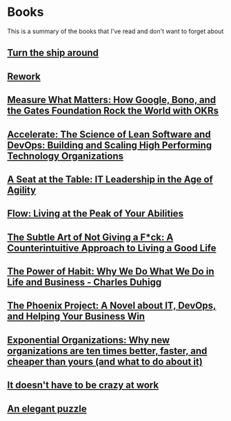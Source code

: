 # Books

This is a summary of the books that I've read and don't want to forget about

## [Turn the ship around](ship.md)
## [Rework](rework.md)
## [Measure What Matters: How Google, Bono, and the Gates Foundation Rock the World with OKRs](okr.md)
## [Accelerate: The Science of Lean Software and DevOps: Building and Scaling High Performing Technology Organizations](accelerate.md)
## [A Seat at the Table: IT Leadership in the Age of Agility](seat.md)
## [Flow: Living at the Peak of Your Abilities](flow.md)
## [The Subtle Art of Not Giving a F*ck: A Counterintuitive Approach to Living a Good Life](no_fuck.md)
## [The Power of Habit: Why We Do What We Do in Life and Business - Charles Duhigg](habit.md)
## [The Phoenix Project: A Novel about IT, DevOps, and Helping Your Business Win](phoenix.md)
## [Exponential Organizations: Why new organizations are ten times better, faster, and cheaper than yours (and what to do about it)](expo.md)
## [It doesn't have to be crazy at work](crazy.md)
## [An elegant puzzle](an_elegant_puzzle.md)

